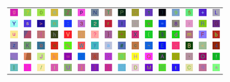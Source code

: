 <table>
<tr>
<td><img src="67.gif"></td>
<td><img src="37.gif"></td>
<td><img src="30.gif"></td>
<td><img src="36.gif"></td>
<td><img src="5A.gif"></td>
<td><img src="70.gif"></td>
<td><img src="4E.gif"></td>
<td><img src="54.gif"></td>
<td><img src="50.gif"></td>
<td><img src="2A.gif"></td>
<td><img src="31.gif"></td>
<td><img src="29.gif"></td>
<td><img src="39.gif"></td>
<td><img src="35.gif"></td>
<td><img src="2B.gif"></td>
<td><img src="4C.gif"></td>
</tr>
<tr>
<td><img src="59.gif"></td>
<td><img src="73.gif"></td>
<td><img src="3E.gif"></td>
<td><img src="6E.gif"></td>
<td><img src="3A.gif"></td>
<td><img src="33.gif"></td>
<td><img src="32.gif"></td>
<td><img src="72.gif"></td>
<td><img src="6C.gif"></td>
<td><img src="27.gif"></td>
<td><img src="76.gif"></td>
<td><img src="3D.gif"></td>
<td><img src="38.gif"></td>
<td><img src="78.gif"></td>
<td><img src="52.gif"></td>
<td><img src="47.gif"></td>
</tr>
<tr>
<td><img src="75.gif"></td>
<td><img src="gr3.gif"></td>
<td><img src="7B.gif"></td>
<td><img src="68.gif"></td>
<td><img src="56.gif"></td>
<td><img src="69.gif"></td>
<td><img src="3F.gif"></td>
<td><img src="7D.gif"></td>
<td><img src="22.gif"></td>
<td><img src="58.gif"></td>
<td><img src="28.gif"></td>
<td><img src="24.gif"></td>
<td><img src="64.gif"></td>
<td><img src="6D.gif"></td>
<td><img src="46.gif"></td>
<td><img src="62.gif"></td>
</tr>
<tr>
<td><img src="7A.gif"></td>
<td><img src="4B.gif"></td>
<td><img src="6F.gif"></td>
<td><img src="65.gif"></td>
<td><img src="25.gif"></td>
<td><img src="57.gif"></td>
<td><img src="79.gif"></td>
<td><img src="61.gif"></td>
<td><img src="23.gif"></td>
<td><img src="63.gif"></td>
<td><img src="7E.gif"></td>
<td><img src="45.gif"></td>
<td><img src="60.gif"></td>
<td><img src="42.gif"></td>
<td><img src="3C.gif"></td>
<td><img src="34.gif"></td>
</tr>
<tr>
<td><img src="gr1.gif"></td>
<td><img src="gr2.gif"></td>
<td><img src="4A.gif"></td>
<td><img src="6B.gif"></td>
<td><img src="77.gif"></td>
<td><img src="2D.gif"></td>
<td><img src="26.gif"></td>
<td><img src="2E.gif"></td>
<td><img src="53.gif"></td>
<td><img src="48.gif"></td>
<td><img src="51.gif"></td>
<td><img src="41.gif"></td>
<td><img src="3B.gif"></td>
<td><img src="2C.gif"></td>
<td><img src="4F.gif"></td>
<td><img src="21.gif"></td>
</tr>
<tr>
<td><img src="7C.gif"></td>
<td><img src="66.gif"></td>
<td><img src="2F.gif"></td>
<td><img src="49.gif"></td>
<td><img src="55.gif"></td>
<td><img src="6A.gif"></td>
<td><img src="5D.gif"></td>
<td><img src="5B.gif"></td>
<td><img src="5F.gif"></td>
<td><img src="44.gif"></td>
<td><img src="4D.gif"></td>
<td><img src="40.gif"></td>
<td><img src="74.gif"></td>
<td><img src="43.gif"></td>
<td><img src="71.gif"></td>
<td><img src="5E.gif"></td>
</tr>
</table>
